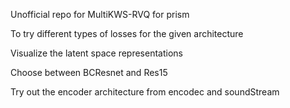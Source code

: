 Unofficial repo for MultiKWS-RVQ for prism

To try different types of losses for the given architecture

Visualize the latent space representations

Choose between BCResnet and Res15

Try out the encoder architecture from encodec and soundStream
